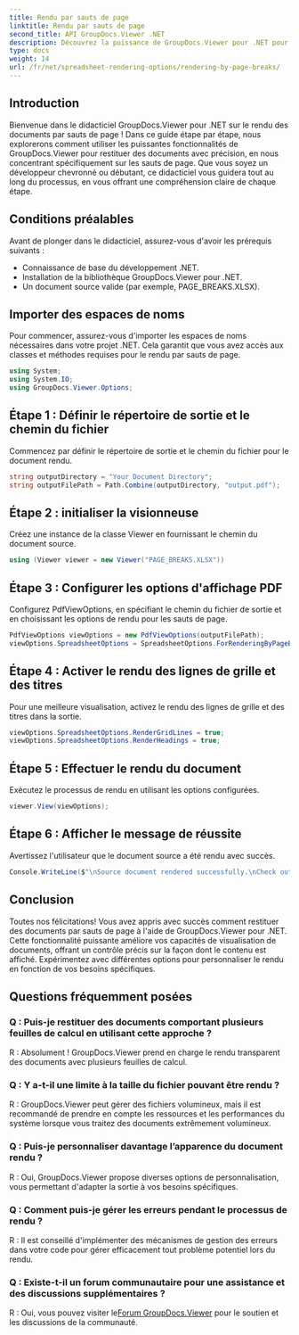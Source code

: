 ```yaml
---
title: Rendu par sauts de page
linktitle: Rendu par sauts de page
second_title: API GroupDocs.Viewer .NET
description: Découvrez la puissance de GroupDocs.Viewer pour .NET pour restituer des documents avec précision. Suivez notre tutoriel étape par étape pour le rendu par sauts de page.
type: docs
weight: 14
url: /fr/net/spreadsheet-rendering-options/rendering-by-page-breaks/
---
```

## Introduction
Bienvenue dans le didacticiel GroupDocs.Viewer pour .NET sur le rendu des documents par sauts de page ! Dans ce guide étape par étape, nous explorerons comment utiliser les puissantes fonctionnalités de GroupDocs.Viewer pour restituer des documents avec précision, en nous concentrant spécifiquement sur les sauts de page. Que vous soyez un développeur chevronné ou débutant, ce didacticiel vous guidera tout au long du processus, en vous offrant une compréhension claire de chaque étape.
## Conditions préalables
Avant de plonger dans le didacticiel, assurez-vous d'avoir les prérequis suivants :
- Connaissance de base du développement .NET.
- Installation de la bibliothèque GroupDocs.Viewer pour .NET.
- Un document source valide (par exemple, PAGE_BREAKS.XLSX).
## Importer des espaces de noms
Pour commencer, assurez-vous d'importer les espaces de noms nécessaires dans votre projet .NET. Cela garantit que vous avez accès aux classes et méthodes requises pour le rendu par sauts de page.
```csharp
using System;
using System.IO;
using GroupDocs.Viewer.Options;
```
## Étape 1 : Définir le répertoire de sortie et le chemin du fichier
Commencez par définir le répertoire de sortie et le chemin du fichier pour le document rendu.
```csharp
string outputDirectory = "Your Document Directory";
string outputFilePath = Path.Combine(outputDirectory, "output.pdf");
```
## Étape 2 : initialiser la visionneuse
Créez une instance de la classe Viewer en fournissant le chemin du document source.
```csharp
using (Viewer viewer = new Viewer("PAGE_BREAKS.XLSX"))
```
## Étape 3 : Configurer les options d'affichage PDF
Configurez PdfViewOptions, en spécifiant le chemin du fichier de sortie et en choisissant les options de rendu pour les sauts de page.
```csharp
PdfViewOptions viewOptions = new PdfViewOptions(outputFilePath);
viewOptions.SpreadsheetOptions = SpreadsheetOptions.ForRenderingByPageBreaks();
```
## Étape 4 : Activer le rendu des lignes de grille et des titres
Pour une meilleure visualisation, activez le rendu des lignes de grille et des titres dans la sortie.
```csharp
viewOptions.SpreadsheetOptions.RenderGridLines = true;
viewOptions.SpreadsheetOptions.RenderHeadings = true;
```
## Étape 5 : Effectuer le rendu du document
Exécutez le processus de rendu en utilisant les options configurées.
```csharp
viewer.View(viewOptions);
```
## Étape 6 : Afficher le message de réussite
Avertissez l'utilisateur que le document source a été rendu avec succès.
```csharp
Console.WriteLine($"\nSource document rendered successfully.\nCheck output in {outputDirectory}.");
```
## Conclusion
Toutes nos félicitations! Vous avez appris avec succès comment restituer des documents par sauts de page à l'aide de GroupDocs.Viewer pour .NET. Cette fonctionnalité puissante améliore vos capacités de visualisation de documents, offrant un contrôle précis sur la façon dont le contenu est affiché. Expérimentez avec différentes options pour personnaliser le rendu en fonction de vos besoins spécifiques.
## Questions fréquemment posées
### Q : Puis-je restituer des documents comportant plusieurs feuilles de calcul en utilisant cette approche ?
R : Absolument ! GroupDocs.Viewer prend en charge le rendu transparent des documents avec plusieurs feuilles de calcul.
### Q : Y a-t-il une limite à la taille du fichier pouvant être rendu ?
R : GroupDocs.Viewer peut gérer des fichiers volumineux, mais il est recommandé de prendre en compte les ressources et les performances du système lorsque vous traitez des documents extrêmement volumineux.
### Q : Puis-je personnaliser davantage l’apparence du document rendu ?
R : Oui, GroupDocs.Viewer propose diverses options de personnalisation, vous permettant d'adapter la sortie à vos besoins spécifiques.
### Q : Comment puis-je gérer les erreurs pendant le processus de rendu ?
R : Il est conseillé d'implémenter des mécanismes de gestion des erreurs dans votre code pour gérer efficacement tout problème potentiel lors du rendu.
### Q : Existe-t-il un forum communautaire pour une assistance et des discussions supplémentaires ?
 R : Oui, vous pouvez visiter le[Forum GroupDocs.Viewer](https://forum.groupdocs.com/c/viewer/9) pour le soutien et les discussions de la communauté.